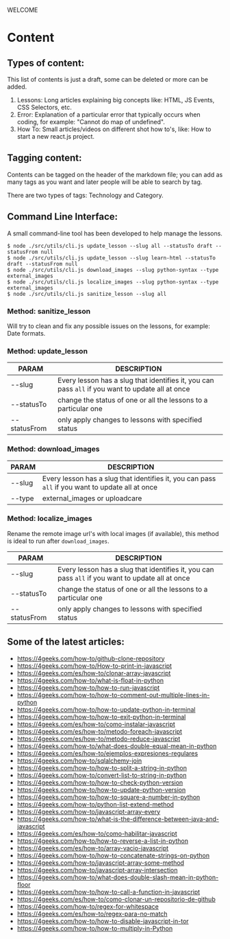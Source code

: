 WELCOME

# Content

## Types of content:

This list of contents is just a draft, some can be deleted or more can be added.

  1. Lessons: Long articles explaining big concepts like: HTML, JS Events, CSS Selectors, etc.
  2. Error: Explanation of a particular error that typically occurs when coding, for example: "Cannot do map of undefined".
  3. How To: Small articles/videos on different shot how to's, like: How to start a new react.js project.

##  Tagging content:

Contents can be tagged on the header of the markdown file; you can add as many tags as you want and later people will be able to search by tag.

There are two types of tags: Technology and Category.

## Command Line Interface:

A small command-line tool has been developed to help manage the lessons.

```
$ node ./src/utils/cli.js update_lesson --slug all --statusTo draft --statusFrom null
$ node ./src/utils/cli.js update_lesson --slug learn-html --statusTo draft --statusFrom null
$ node ./src/utils/cli.js download_images --slug python-syntax --type external_images
$ node ./src/utils/cli.js localize_images --slug python-syntax --type external_images
$ node ./src/utils/cli.js sanitize_lesson --slug all
```

### Method: sanitize_lesson

Will try to clean and fix any possible issues on the lessons, for example: Date formats.

### Method: update_lesson

| PARAM         | DESCRIPTION |
| ---------     | ----------- |
| --slug        | Every lesson has a slug that identifies it, you can pass `all` if you want to update all at once |
| --statusTo    | change the status of one or all the lessons to a particular one |
| --statusFrom  | only apply changes to lessons with specified status |

### Method: download_images

| PARAM         | DESCRIPTION |
| ---------     | ----------- |
| --slug        | Every lesson has a slug that identifies it, you can pass `all` if you want to update all at once |
| --type  | external_images or uploadcare |

### Method: localize_images

Rename the remote image url's with local images (if available), this method is ideal to run after `download_images`.

| PARAM         | DESCRIPTION |
| ---------     | ----------- |
| --slug        | Every lesson has a slug that identifies it, you can pass `all` if you want to update all at once |
| --statusTo    | change the status of one or all the lessons to a particular one |
| --statusFrom  | only apply changes to lessons with specified status |


## Some of the latest articles:

- https://4geeks.com/how-to/github-clone-repository
- https://4geeks.com/how-to/How-to-print-in-javascript
- https://4geeks.com/es/how-to/clonar-array-javascript
- https://4geeks.com/how-to/what-is-float-in-python
- https://4geeks.com/how-to/how-to-run-javascript
- https://4geeks.com/how-to/how-to-comment-out-multiple-lines-in-python
- https://4geeks.com/how-to/how-to-update-python-in-terminal
- https://4geeks.com/how-to/how-to-exit-python-in-terminal
- https://4geeks.com/es/how-to/como-instalar-javascript
- https://4geeks.com/es/how-to/metodo-foreach-javascript
- https://4geeks.com/es/how-to/metodo-reduce-javascript
- https://4geeks.com/how-to/what-does-double-equal-mean-in-python
- https://4geeks.com/es/how-to/ejemplos-expresiones-regulares
- https://4geeks.com/how-to/sqlalchemy-join
- https://4geeks.com/how-to/how-to-split-a-string-in-python
- https://4geeks.com/how-to/convert-list-to-string-in-python
- https://4geeks.com/how-to/how-to-check-python-version
- https://4geeks.com/how-to/how-to-update-python-version
- https://4geeks.com/how-to/how-to-square-a-number-in-python
- https://4geeks.com/how-to/python-list-extend-method
- https://4geeks.com/how-to/javascript-array-every
- https://4geeks.com/how-to/what-is-the-difference-between-java-and-javascript
- https://4geeks.com/es/how-to/como-habilitar-javascript
- https://4geeks.com/how-to/how-to-reverse-a-list-in-python
- https://4geeks.com/es/how-to/array-vacio-javascript
- https://4geeks.com/how-to/how-to-concatenate-strings-on-python
- https://4geeks.com/how-to/javascript-array-some-method
- https://4geeks.com/how-to/javascript-array-intersection
- https://4geeks.com/how-to/what-does-double-slash-mean-in-python-floor
- https://4geeks.com/how-to/how-to-call-a-function-in-javascript
- https://4geeks.com/es/how-to/como-clonar-un-repositorio-de-github
- https://4geeks.com/how-to/regex-for-whitespace
- https://4geeks.com/es/how-to/regex-para-no-match
- https://4geeks.com/how-to/how-to-disable-javascript-in-tor
- https://4geeks.com/how-to/how-to-multiply-in-Python
